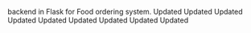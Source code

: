 backend in Flask for Food ordering system.
Updated
Updated
Updated
Updated
Updated
Updated
Updated
Updated
Updated
